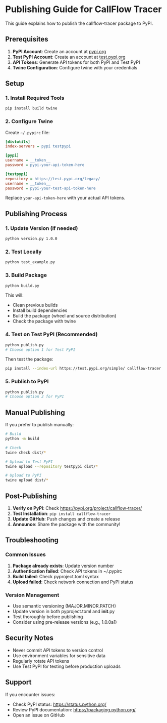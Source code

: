 # Publishing Guide for CallFlow Tracer

This guide explains how to publish the callflow-tracer package to PyPI.

## Prerequisites

1. **PyPI Account**: Create an account at [pypi.org](https://pypi.org)
2. **Test PyPI Account**: Create an account at [test.pypi.org](https://test.pypi.org)
3. **API Tokens**: Generate API tokens for both PyPI and Test PyPI
4. **Twine Configuration**: Configure twine with your credentials

## Setup

### 1. Install Required Tools

```bash
pip install build twine
```

### 2. Configure Twine

Create `~/.pypirc` file:

```ini
[distutils]
index-servers = pypi testpypi

[pypi]
username = __token__
password = pypi-your-api-token-here

[testpypi]
repository = https://test.pypi.org/legacy/
username = __token__
password = pypi-your-test-api-token-here
```

Replace `your-api-token-here` with your actual API tokens.

## Publishing Process

### 1. Update Version (if needed)

```bash
python version.py 1.0.0
```

### 2. Test Locally

```bash
python test_example.py
```

### 3. Build Package

```bash
python build.py
```

This will:
- Clean previous builds
- Install build dependencies
- Build the package (wheel and source distribution)
- Check the package with twine

### 4. Test on Test PyPI (Recommended)

```bash
python publish.py
# Choose option 1 for Test PyPI
```

Then test the package:

```bash
pip install --index-url https://test.pypi.org/simple/ callflow-tracer
```

### 5. Publish to PyPI

```bash
python publish.py
# Choose option 2 for PyPI
```

## Manual Publishing

If you prefer to publish manually:

```bash
# Build
python -m build

# Check
twine check dist/*

# Upload to Test PyPI
twine upload --repository testpypi dist/*

# Upload to PyPI
twine upload dist/*
```

## Post-Publishing

1. **Verify on PyPI**: Check https://pypi.org/project/callflow-tracer/
2. **Test Installation**: `pip install callflow-tracer`
3. **Update GitHub**: Push changes and create a release
4. **Announce**: Share the package with the community!

## Troubleshooting

### Common Issues

1. **Package already exists**: Update version number
2. **Authentication failed**: Check API tokens in ~/.pypirc
3. **Build failed**: Check pyproject.toml syntax
4. **Upload failed**: Check network connection and PyPI status

### Version Management

- Use semantic versioning (MAJOR.MINOR.PATCH)
- Update version in both pyproject.toml and __init__.py
- Test thoroughly before publishing
- Consider using pre-release versions (e.g., 1.0.0a1)

## Security Notes

- Never commit API tokens to version control
- Use environment variables for sensitive data
- Regularly rotate API tokens
- Use Test PyPI for testing before production uploads

## Support

If you encounter issues:
- Check PyPI status: https://status.python.org/
- Review PyPI documentation: https://packaging.python.org/
- Open an issue on GitHub
